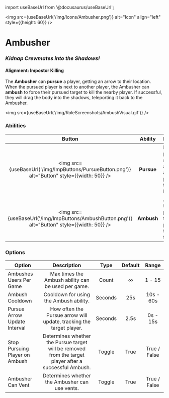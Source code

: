import useBaseUrl from '@docusaurus/useBaseUrl';

<img src={useBaseUrl('/img/Icons/Ambusher.png')} alt="Icon" align="left" style={{height: 60}} />

# Ambusher

### _Kidnap Crewmates into the Shadows!_

#### **Alignment:** Impostor Killing

The **Ambusher** can **pursue** a player, getting an arrow to their location. When the pursued player is next to another player, the Ambusher can **ambush** to force their pursued target to kill the nearby player. If successful, they will drag the body into the shadows, teleporting it back to the Ambusher.

<img src={useBaseUrl('/img/RoleScreenshots/AmbushVisual.gif')} />

### Abilities

|                                            Button                                             |  Ability   | Description                                                                       |        Type        |
| :-------------------------------------------------------------------------------------------: | :--------: | --------------------------------------------------------------------------------- | :----------------: |
| <img src={useBaseUrl('/img/ImpButtons/PursueButton.png')} alt="Button" style={{width: 50}} /> | **Pursue** | Pursue a player to be able to ambush another player next to them at a later time. | Player Interaction |
| <img src={useBaseUrl('/img/ImpButtons/AmbushButton.png')} alt="Button" style={{width: 50}} /> | **Ambush** | Ambush the closest player to the pursued target to kill them.                     |   Basic Ability    |

### Options

| Option                         |                                              Description                                               |  Type   | Default |    Range     |
| ------------------------------ | :----------------------------------------------------------------------------------------------------: | :-----: | :-----: | :----------: |
| Ambushes Users Per Game        |                           Max times the Ambush ability can be used per game.                           |  Count  |    ∞    |    1 - 15    |
| Ambush Cooldown                |                                 Cooldown for using the Ambush ability.                                 | Seconds |   25s   |  10s - 60s   |
| Pursue Arrow Update Interval   |                  How often the Pursue arrow will update, tracking the target player.                   | Seconds |  2.5s   |   0s - 15s   |
| Stop Pursuing Player on Ambush | Determines whether the Pursue target will be removed from the target player after a successful Ambush. | Toggle  |  True   | True / False |
| Ambusher Can Vent              |                             Determines whether the Ambusher can use vents.                             | Toggle  |  True   | True / False |
